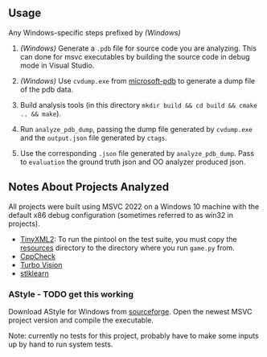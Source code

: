 ## Usage

Any Windows-specific steps prefixed by _(Windows)_

1. _(Windows)_ Generate a `.pdb` file for source code you are analyzing. This
   can done for msvc executables by building the source code in debug mode in
   Visual Studio.

1. _(Windows)_ Use `cvdump.exe` from
   [microsoft-pdb](https://github.com/Microsoft/microsoft-pdb) to generate a
   dump file of the pdb data.

1. Build analysis tools (in this directory `mkdir build && cd build && cmake ..
   && make`).

1. Run `analyze_pdb_dump`, passing the dump file generated by `cvdump.exe` and
   the `output.json` file generated by `ctags`.

1. Use the corresponding `.json` file generated by `analyze_pdb_dump`. Pass to
   `evaluation` the ground truth json and OO analyzer produced json.

## Notes About Projects Analyzed

All projects were built using MSVC 2022 on a Windows 10 machine with the default
x86 debug configuration (sometimes referred to as win32 in projects).

* [TinyXML2](https://github.com/leethomason/tinyxml2): To run the pintool on the test suite, you must copy the [resources](https://github.com/leethomason/tinyxml2/tree/master/resources) directory to the directory where you run `game.py` from.
* [CppCheck](https://github.com/danmar/cppcheck)
* [Turbo Vision](https://github.com/magiblot/tvision)
* [stlklearn](https://github.com/jxy-s/stlkrn.git)

### AStyle - TODO get this working

Download AStyle for Windows from
[sourceforge](https://sourceforge.net/projects/astyle/files/astyle/astyle%203.1/).
Open the newest MSVC project version and compile the executable.

Note: currently no tests for this project, probably have to make some inputs up
by hand to run system tests.
